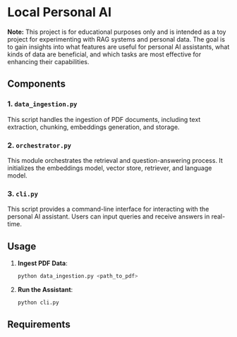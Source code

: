 # Local Personal AI

**Note:** This project is for educational purposes only and is intended as a toy project for experimenting with RAG systems and personal data. The goal is to gain insights into what features are useful for personal AI assistants, what kinds of data are beneficial, and which tasks are most effective for enhancing their capabilities.

## Components

### 1. `data_ingestion.py`

This script handles the ingestion of PDF documents, including text extraction, chunking, embeddings generation, and storage.

### 2. `orchestrator.py`

This module orchestrates the retrieval and question-answering process. It initializes the embeddings model, vector store, retriever, and language model.

### 3. `cli.py`

This script provides a command-line interface for interacting with the personal AI assistant. Users can input queries and receive answers in real-time.

## Usage

1. **Ingest PDF Data**:
    ```bash
    python data_ingestion.py <path_to_pdf>
    ```

2. **Run the Assistant**:
    ```bash
    python cli.py
    ```

## Requirements
